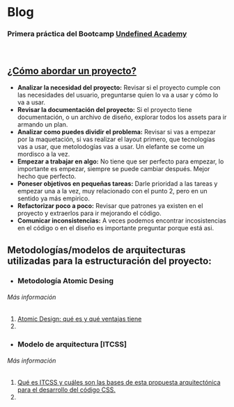 # Blog
### Primera práctica del Bootcamp [Undefined Academy](https://undefinedshell.notion.site/Base-de-conocimientos-bee4ebe13aa94006a6ad5e3b9d501720)

<br>

## [¿Cómo abordar un proyecto?](https://github.com/glrodasz/undefined-academy/blob/main/practica-blog/README.md)
- **Analizar la necesidad del proyecto:** Revisar si el proyecto cumple con las necesidades del usuario, preguntarse quien lo va a usar y cómo lo va a usar.
- **Revisar la documentación del proyecto:** Si el proyecto tiene documentación, o un archivo de diseño, explorar todos los assets para ir armando un plan.
- **Analizar como puedes dividir el problema:** Revisar si vas a empezar por la maquetación, si vas realizar el layout primero, que tecnologías vas a usar, que metolodogías vas a usar. Un elefante se come un mordisco a la vez.
- **Empezar a trabajar en algo:** No tiene que ser perfecto para empezar, lo importante es empezar, siempre se puede cambiar después. Mejor hecho que perfecto.
- **Poneser objetivos en pequeñas tareas:** Darle prioridad a las tareas y empezar una a la vez, muy relacionado con el punto 2, pero en un sentido ya más empirico.
- **Refactorizar poco a poco:** Revisar que patrones ya existen en el proyecto y extraerlos para ir mejorando el código.
- **Comunicar inconsistencias:** A veces podemos encontrar incosistencias en el código o en el diseño es importante preguntar porque está asi.


## Metodologías/modelos de arquitecturas utilizadas para la estructuración del proyecto:
- ### Metodología **Atomic Desing**
###### Más información
1. [Atomic Design: qué es y qué ventajas tiene](https://www.uifrommars.com/atomic-design-ventajas/)
2. 

- ### Modelo de arquitectura [**ITCSS**]

###### Más información
1. [Qué es ITCSS y cuáles son las bases de esta propuesta arquitectónica para el desarrollo del código CSS.](https://desarrolloweb.com/articulos/itcss-que-es-bases.html#:~:text=ITCSS%20es%20una%20propuesta%20para,necesidades%20comunes%20de%20los%20proyectos.)
2. 
